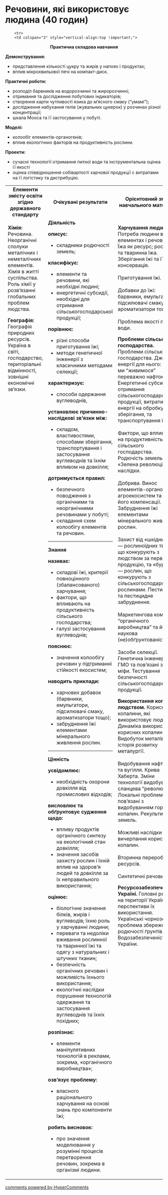 <div id="hypercomments_widget" class="js-hypercomments-widget invisible"></div>

# Речовини, які використовує людина (40 годин)


<table>
	<tr>
		<td width="35%" align="center"><b>Елементи змісту освіти згідно державного стандарту</b></td>
		<td width="35%" align="center"><b>Очікувані результати</b></td>
		<td width="30%" align="center"><b>Орієнтовний зміст навчального матеріалу</b></td>
	</tr>
	<tr>
		<td width="35%" style="vertical-align:top !important;">
<p><b>Хімія:</b> Речовина. Неорганічні сполуки металічних і неметалічних елементів. Хімія в житті суспільства. Роль хімії у розв’язанні глобальних проблем людства. </p>
<p><b>Географія:</b>  Географія природних ресурсів. Україна в світі, господарство, територіальні відмінності, зовнішні економічні зв’язки. </p>
		</td>
		<td width="35%" style="vertical-align:top !important;">
<b>Діяльність</b><br>
    <p><b>описує:</b><br><ul>
    <li>складники родючості земель;</li>
    </ul>
    <b>класифікує: </b><br><ul>
    <li>елементи та речовини, які необхідні людині;</li>
    <li>енергетичні субсидії, необхідні для отримання сільськогосподарської продукції;</li>
    </ul>
    <b>порівнює: </b><br><ul>
    <li>різні способи приготування їжі;</li>
    <li>методи генетичної інженерії з класичними методами селекції;</li>
    </ul>
    <b>характеризує: </b><br><ul>
    <li>способи одержання вуглеводнів, </li>
    </ul>
    <b>установлює причинно-наслідкові зв’язки між:</b><br><ul>
    <li>складом, властивостями, способами зберігання, транспортування і застосування вуглеводнів та їхнім впливом на довкілля; </li>
    </ul>
    <b>дотримується правил: </b><br><ul>
    <li>безпечного поводження з органічними та неорганічними речовинами у побуті;</li>
    <li>складання схем колообігу елементів та речовин.</li>
    </ul></p>
		<hr>
		<b>Знання</b><br>
    <p><b>називає: </b><br><ul>
    <li>складові їжі, критерії повноцінного (збалансованого) харчування;</li>
    <li>фактори, що впливають на продуктивність сільського господарства;</li>
    <li>галузі застосування вуглеводнів; </li>
    </ul>
    <b>пояснює: </b><br><ul>
    <li>значення колообігу речовин у підтриманні стійкості екосистем;</li>
    </ul>
    <b>наводить приклади: </b><br><ul>
    <li>харчових добавок (барвники, емульгатори, підсилювачі смаку, ароматизатори тощо); </li>
    <li>забруднення їжі елементами мінерального живлення рослин.</li>
    </ul></p>
		<hr>
				<b>Цінність</b><br>
    <p><b>усвідомлює:</b><br><ul>
    <li>необхідність охорони довкілля від промислових відходів;</li>
    </ul>
    <b>висловлює та обґрунтовує судження щодо:</b><br><ul>
    <li>впливу продуктів органічного синтезу на екологічний стан довкілля; </li>
    <li>значення засобів захисту рослин і їхній вплив на здоров’я людей та довкілля за їх неправильного використання;</li>
    </ul>
    <b>оцінює: </b><br><ul>
    <li>біологічне значення білків, жирів і вуглеводів; їхню роль у харчуванні людини; </li>
    <li>переваги та недоліки вживання рослинної та тваринної їжі та одягу з натуральних і штучних тканин;</li>
    <li>безпечність органічних речовин і можливість їхнього використання; </li>
    <li>екологічні наслідки порушення технологій одержання та застосування вуглеводнів та їхніх похідних;</li>
    </ul>
    <b>розпізнає: </b><br><ul>
    <li>елементи маніпулятивних технологій в реклами, зокрема, «органічного виробництва»;</li>
    </ul>
    <b>озв’язує проблему: </b><br><ul>
    <li>власного раціонального харчування на основі знань про компоненти їжі;</li>
    </ul>
    <b>робить висновок:</b><br><ul>
    <li>про значення моделювання у розумінні процесів перетворення речовин, зокрема в організмі людини.</li>
    </ul></p>
		</td>		
		<td width="30%" style="vertical-align:top !important;">
<p><b>Харчування людини.</b> Потреба людини в елементах і речовинах. Їжа як ресурс; рослинна та тваринна їжа. Зберігання їжі та її консервація.<br><br>
Приготування їжі.<br><br>
Добавки до їжі: барвники, емульгатори, підсилювачі смаку, ароматизатори тощо.<br><br>
Проблема якості питної води.</p>
<p><b>Проблеми сільського господарства.</b> Проблеми сільського господарства. Джерела енергії для нього: чому ми “живимося” переважно нафтою. Енергетичні субсидії у отримання сільськогосподарської продукції, витрати енергії на обробку, зберігання, та транспортування їжі.<br><br>
Фактори, що впливають на продуктивність сільського господарства. Родючість земель. «Зелена революція» та її наслідки. <br><br>
Добрива. Винос елементів-органогенів з агроекосистем та шляхи його компенсації. Забруднення їжі елементами мінерального живлення рослин. <br><br>
Захист від «шкідників» — рослиноїдних тварин, що конкурують з людством за первинну продукцію, та «бур’янів» — рослин, що конкурують з сільськогосподарськими рослинами. Пестициди та пестицидне забруднення.<br><br>
Маркетингова компанія “органічного виробництва” та його наукова (не)обґрунтованість.<br><br>
Засоби селекції. Генетична інженерія. ГМО та пов’язані з ними міфи. Тестування безпечності сільськогосподарської продукції.</p>
<p><b>Використання копалин людством.</b> Корисні копалини, які використовує людство. Динаміка використання корисних копалин. Видобуток металів, історія розвитку металургії.<br><br>
Видобування нафти, газу та вугілля. Крива Хаберта. Зміни технології видобування, сланцева “революція”. Локальні проблеми, пов’язані з видобуванням горючих копалин. Рекультивація земель.<br><br>
Можливі наслідки вичерпання корисних копалин. <br><br>
Вторинна переробка ресурсів.<br><br>
Синтетичні речовини.</p>
<p><b>Ресурсозабезпеченість Україні.</b> Головні ресурси на території України, перспективи їх використання. Українські чорноземи та проблема збереження родючості ґрунтів. Водозабезпеченість України.</p>
		</td>
	</tr>

		<tr>
		<td colspan="3" style="vertical-align:top !important;">
<p align="center"><b>Практична складова навчання</b></p>
<p><b>Демонстрування:</b><br>
<ul>
    <li>представлення кількості цукру та жирів у напоях і продуктах;</li>
    <li>вплив мікрохвильової печі на компакт-диск.</li>
</ul></p>
<p><b>Практичні роботи:</b><br>
<ul>
    <li>розподіл барвників на водорозчинні та жиророзчинні;</li>
    <li>отримання та дослідження побутових індикаторів;</li>
    <li>створення карти чутливості язика до м’ясного смаку (“умамі”);</li>
    <li>дослідження набухання гелів (жувальних цукерок)  у розчинах різної концентрації;</li>
    <li>шкала Мооса та її застосування у побуті.</li>
</ul></p>
<p><b>Моделі:</b><br>
<ul>
    <li>колообіг елементів-органогенів;</li>
    <li>вплив екологічних факторів на продуктивність рослини.</li>
</ul></p>
<p><b>Проекти:</b><br>
<ul>
    <li>сучасні технології отримання питної води та інструментальна оцінка її якості</li>
    <li>оцінка співвідношення собівартості харчової продукції с витратами на її логістику та дистрибуцію.</li>
</ul></p>
		</td>
	</tr>
</table>



<div class="js-hypercomments-container">
<a href="http://hypercomments.com" class="hc-link" title="comments widget">comments powered by HyperComments</a>
</div>